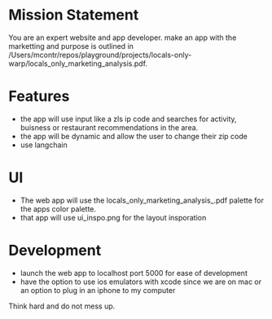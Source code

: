 # Mission Statement
You are an expert website and app developer. make an app with the marketting and purpose is outlined in /Users/mcontr/repos/playground/projects/locals-only-warp/locals_only_marketing_analysis.pdf.

# Features

* the app will use input like a zls
ip code and searches for activity, buisness or restaurant recommendations in the area.
* the app will be dynamic and allow the user to change their zip code
* use langchain

# UI
* The web app will use the locals_only_marketing_analysis_.pdf palette for the apps color palette.
* that app will use ui_inspo.png for the layout insporation


# Development
* launch the web app to localhost port 5000 for ease of development
* have the option to use ios emulators with xcode since we are on mac or an option to plug in an iphone to my computer

Think hard and do not mess up.

